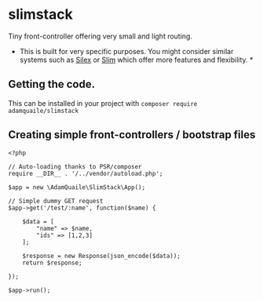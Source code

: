 slimstack
===

Tiny front-controller offering very small and light routing.

* This is built for very specific purposes. You might consider similar systems such as <a href='silex.sensiolabs.org'>Silex</a> or <a href='http://www.slimframework.com/'>Slim</a> which offer more features and flexibility. *

Getting the code.
-----

This can be installed in your project with `composer require adamquaile/slimstack`

Creating simple front-controllers / bootstrap files
-------

    <?php

    // Auto-loading thanks to PSR/composer
    require __DIR__ . '/../vendor/autoload.php';

    $app = new \AdamQuaile\SlimStack\App();

    // Simple dummy GET request
    $app->get('/test/:name', function($name) {

        $data = [
            "name" => $name,
            "ids" => [1,2,3]
        ];

        $response = new Response(json_encode($data));
        return $response;

    });

    $app->run();


